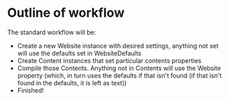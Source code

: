 # Outline of workflow #

The standard workflow will be:
  * Create a new Website instance with desired settings, anything not set will use the defaults set in WebsiteDefaults
  * Create Content instances that set particular contents properties
  * Compile those Contents. Anything not in Contents will use the Website property (which, in turn uses the defaults if that isn't found (if that isn't found in the defaults, it is left as text))
  * Finished!